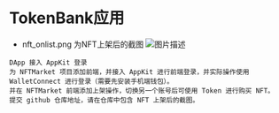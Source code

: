 # TokenBank应用
- nft_onlist.png 为NFT上架后的截图
![图片描述](./nft_onlist.png)
```
DApp 接入 AppKit 登录
为 NFTMarket 项目添加前端，并接入 AppKit 进行前端登录，并实际操作使用 WalletConnect 进行登录（需要先安装手机端钱包）。
并在 NFTMarket 前端添加上架操作，切换另一个账号后可使用 Token 进行购买 NFT。
提交 github 仓库地址，请在仓库中包含 NFT 上架后的截图。
```
